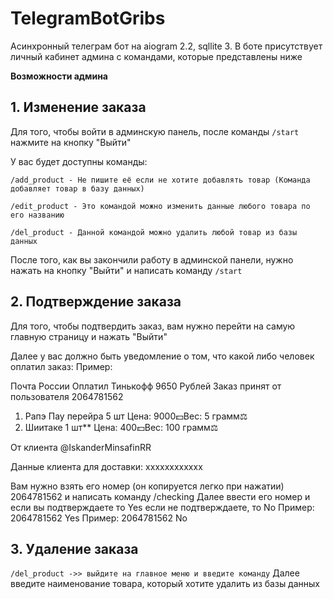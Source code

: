 # TelegramBotGribs
Асинхронный телеграм бот на aiogram 2.2, sqllite 3. В боте присутствует личный кабинет админа с командами, которые представлены ниже


**Возможности админа**
## 1. Изменение заказа
Для того, чтобы войти в админскую панель, после команды ```/start``` нажмите на кнопку
"Выйти"

У вас будет доступны команды:

```/add_product - Не пишите её если не хотите добавлять товар (Команда добавляет товар в базу данных)```

```/edit_product - Это командой можно изменить данные любого товара по его названию```

```/del_product - Данной командой можно удалить любой товар из базы данных```

После того, как вы закончили работу в админской панели, нужно нажать на кнопку "Выйти" и написать команду ```/start```

## 2. Подтверждение заказа
Для того, чтобы подтвердить заказ, вам нужно перейти на самую главную страницу и нажать "Выйти"

Далее у вас должно быть уведомление о том, что какой либо человек оплатил заказ:
Пример:

Почта России
Оплатил Тинькофф
9650 Рублей
Заказ принят от пользователя 2064781562
1) Рапэ Пау перейра 5 шт
Цена: 9000💵Вес: 5 грамм⚖️
2) Шиитаке 1 шт**
Цена: 400💵Вес: 100 грамм⚖️

От клиента @IskanderMinsafinRR

Данные клиента для доставки: xxxxxxxxxxxx

Вам нужно взять его номер (он копируется легко при нажатии) 2064781562 и написать команду /checking 
Далее ввести его номер и если вы подтверждаете то Yes если не подтверждаете, то No
Пример: 2064781562 Yes
Пример: 2064781562 No

## 3. Удаление заказа

```/del_product ->> выйдите на главное меню и введите команду```
Далее введите наименование товара, который хотите удалить из базы данных


